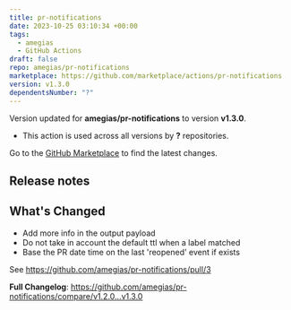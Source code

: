 ```yaml
---
title: pr-notifications
date: 2023-10-25 03:10:34 +00:00
tags:
  - amegias
  - GitHub Actions
draft: false
repo: amegias/pr-notifications
marketplace: https://github.com/marketplace/actions/pr-notifications
version: v1.3.0
dependentsNumber: "?"
---
```



Version updated for **amegias/pr-notifications** to version **v1.3.0**.
- This action is used across all versions by **?** repositories.

Go to the [GitHub Marketplace](https://github.com/marketplace/actions/pr-notifications) to find the latest changes.

## Release notes

## What's Changed
* Add more info in the output payload
* Do not take in account the default ttl when a label matched
* Base the PR date time on the last 'reopened' event if exists

See https://github.com/amegias/pr-notifications/pull/3

**Full Changelog**: https://github.com/amegias/pr-notifications/compare/v1.2.0...v1.3.0
